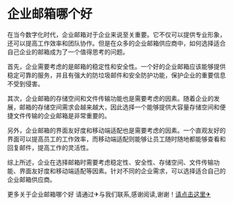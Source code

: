 # 企业邮箱哪个好

在当今数字化时代，企业邮箱对于企业来说至关重要。它不仅可以提供专业形象，还可以提高工作效率和团队协作。但是在众多的企业邮箱供应商中，如何选择适合自己企业的邮箱成为了一个值得思考的问题。

首先，企业需要考虑的是邮箱的稳定性和安全性。一个好的企业邮箱应该能够提供稳定可靠的服务，并且有强大的防垃圾邮件和安全防护功能，保护企业的重要信息不受到侵害。

其次，企业邮箱的存储空间和文件传输功能也是需要考虑的因素。随着企业的发展，邮箱的存储空间需求会越来越大，因此选择一个能够提供大容量存储空间和便捷文件传输的企业邮箱是非常重要的。

另外，企业邮箱的界面友好度和移动端适配也是需要考虑的因素。一个直观友好的界面可以提高员工的工作效率，而移动端适配则能够让员工随时随地都能够查看和回复邮件，提高工作的灵活性。

综上所述，企业在选择邮箱时需要考虑稳定性、安全性、存储空间、文件传输功能、界面友好度和移动端适配等因素。针对不同的企业需求，可以选择适合自己的企业邮箱供应商。

更多关于企业邮箱哪个好 请通过✈与我们联系,感谢阅读,谢谢！[请点击这里✈](https://t.me/pt99bot)